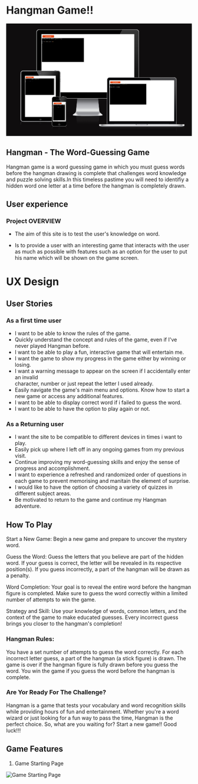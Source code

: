 # Hangman Game!!

![Website Mockup](/images/am-i-responsive.png)

##  Hangman - The Word-Guessing Game

Hangman game is a word guessing game in which you must guess words before the hangman drawing is complete that challenges word knowledge and puzzle solving skills.In this timeless pastime you will need to identifiy a hidden word one letter at a time before the hangman is completely drawn.

## User experience

### Project OVERVIEW

- The aim of this site is to test the user's knowledge on word.

- Is to provide a user with an interesting game that interacts with the user as much as possible with features such as an option for the user to put his name which will be shown on the game screen.

# UX Design

## User Stories

### As a first time user

- I want to be able to know the rules of the game.
- Quickly understand the concept and rules of the game, even if I've never played Hangman before.
- I want to be able to play a fun, interactive game that will entertain me.
- I want the game to show my progress in the game either by winning or losing.
- I want a warning message to appear on the screen if I accidentally enter an invalid  
  character, number or just repeat the letter I used already.
- Easily navigate the game's main menu and options.
  Know how to start a new game or access any additional features.
- I want to be able to display correct word if i failed to guess the word.
- I want to be able to have the option to play again or not.

### As a Returning user

- I want the site to be compatible to different devices in times i want to play.
- Easily pick up where I left off in any ongoing games from my previous visit.
- Continue improving my word-guessing skills and enjoy the sense of progress and accomplishment.
- I want to experience a refreshed and randomized order of questions in each game to prevent memorising and manitain the element of surprise.
- I would like to have the option of choosing a variety of quizzes in different subject areas.
- Be motivated to return to the game and continue my Hangman adventure.

## How To Play

Start a New Game: Begin a new game and prepare to uncover the mystery word.

Guess the Word: Guess the letters that you believe are part of the hidden word. If your guess is correct, the letter will be revealed in its respective position(s). If you guess incorrectly, a part of the hangman will be drawn as a penalty.

Word Completion: Your goal is to reveal the entire word before the hangman figure is completed. Make sure to guess the word correctly within a limited number of attempts to win the game.

Strategy and Skill: Use your knowledge of words, common letters, and the context of the game to make educated guesses. Every incorrect guess brings you closer to the hangman's completion!

### Hangman Rules:

You have a set number of attempts to guess the word correctly.
For each incorrect letter guess, a part of the hangman (a stick figure) is drawn.
The game is over if the hangman figure is fully drawn before you guess the word.
You win the game if you guess the word before the hangman is complete.


### Are Yor Ready For The Challenge?

Hangman is a game that tests your vocabulary and word recognition skills while providing hours of fun and entertainment. Whether you're a word wizard or just looking for a fun way to pass the time, Hangman is the perfect choice. So, what are you waiting for? Start a new game!! Good luck!!!

## Game Features

1. Game Starting Page

![Game Starting Page]()
